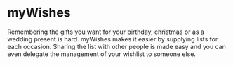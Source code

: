 myWishes
========

Remembering the gifts you want for your birthday, christmas or as a wedding present is hard.
myWishes makes it easier by supplying lists for each occasion. Sharing the list with other people is
made easy and you can even delegate the management of your wishlist to someone else.
